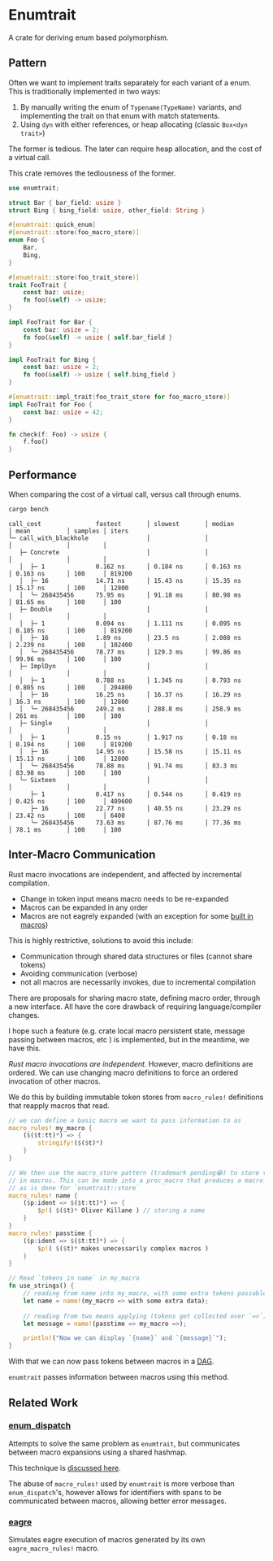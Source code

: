 # Enumtrait
A crate for deriving enum based polymorphism.

## Pattern
Often we want to implement traits separately for each variant of a enum.
This is traditionally implemented in two ways:
1. By manually writing the enum of `Typename(TypeName)` variants, and implementing the trait on that enum with match statements.
2. Using `dyn` with either references, or heap allocating (classic `Box<dyn trait>`)

The former is tedious. The later can require heap allocation, and the cost of a virtual call.

This crate removes the tediousness of the former.
```rust
use enumtrait;

struct Bar { bar_field: usize }
struct Bing { bing_field: usize, other_field: String }

#[enumtrait::quick_enum]
#[enumtrait::store(foo_macro_store)]
enum Foo {
    Bar,
    Bing,
}

#[enumtrait::store(foo_trait_store)]
trait FooTrait {
    const baz: usize;
    fn foo(&self) -> usize;
}

impl FooTrait for Bar {
    const baz: usize = 2;  
    fn foo(&self) -> usize { self.bar_field }
}

impl FooTrait for Bing {  
    const baz: usize = 2;
    fn foo(&self) -> usize { self.bing_field }
}

#[enumtrait::impl_trait(foo_trait_store for foo_macro_store)]
impl FooTrait for Foo {
    const baz: usize = 42;
}

fn check(f: Foo) -> usize {
    f.foo()
}
```

## Performance
When comparing the cost of a virtual call, versus call through enums.
```bash
cargo bench
```
```text
call_cost               fastest       │ slowest       │ median        │ mean          │ samples │ iters
╰─ call_with_blackhole                │               │               │               │         │
   ├─ Concrete                        │               │               │               │         │
   │  ├─ 1              0.162 ns      │ 0.184 ns      │ 0.163 ns      │ 0.163 ns      │ 100     │ 819200
   │  ├─ 16             14.71 ns      │ 15.43 ns      │ 15.35 ns      │ 15.17 ns      │ 100     │ 12800
   │  ╰─ 268435456      75.95 ms      │ 91.18 ms      │ 80.98 ms      │ 81.65 ms      │ 100     │ 100
   ├─ Double                          │               │               │               │         │
   │  ├─ 1              0.094 ns      │ 1.111 ns      │ 0.095 ns      │ 0.105 ns      │ 100     │ 819200
   │  ├─ 16             1.89 ns       │ 23.5 ns       │ 2.088 ns      │ 2.239 ns      │ 100     │ 102400
   │  ╰─ 268435456      78.77 ms      │ 129.3 ms      │ 99.86 ms      │ 99.96 ms      │ 100     │ 100
   ├─ ImplDyn                         │               │               │               │         │
   │  ├─ 1              0.788 ns      │ 1.345 ns      │ 0.793 ns      │ 0.805 ns      │ 100     │ 204800
   │  ├─ 16             16.25 ns      │ 16.37 ns      │ 16.29 ns      │ 16.3 ns       │ 100     │ 12800
   │  ╰─ 268435456      249.2 ms      │ 288.8 ms      │ 258.9 ms      │ 261 ms        │ 100     │ 100
   ├─ Single                          │               │               │               │         │
   │  ├─ 1              0.15 ns       │ 1.917 ns      │ 0.18 ns       │ 0.194 ns      │ 100     │ 819200
   │  ├─ 16             14.95 ns      │ 15.58 ns      │ 15.11 ns      │ 15.13 ns      │ 100     │ 12800
   │  ╰─ 268435456      78.88 ms      │ 91.74 ms      │ 83.3 ms       │ 83.98 ms      │ 100     │ 100
   ╰─ Sixteen                         │               │               │               │         │
      ├─ 1              0.417 ns      │ 0.544 ns      │ 0.419 ns      │ 0.425 ns      │ 100     │ 409600
      ├─ 16             22.77 ns      │ 40.55 ns      │ 23.29 ns      │ 23.42 ns      │ 100     │ 6400
      ╰─ 268435456      73.63 ms      │ 87.76 ms      │ 77.36 ms      │ 78.1 ms       │ 100     │ 100
```


## Inter-Macro Communication
Rust macro invocations are independent, and affected by incremental compilation.
- Change in token input means macro needs to be re-expanded
- Macros can be expanded in any order
- Macros are not eagrely expanded (with an exception for some [built in macros](https://github.com/rust-lang/rust/blob/1.54.0/RELEASES.md#language))

This is highly restrictive, solutions to avoid this include:
- Communication through shared data structures or files (cannot share tokens)
- Avoiding communication (verbose)
- not all macros are necessarily invokes, due to incremental compilation

There are proposals for sharing macro state, defining macro order, through a new interface. All have the 
core drawback of requiring language/compiler changes. 

I hope such a feature (e.g. crate local macro persistent state, message passing between macros, etc ) is implemented, but in the meantime, we have this.

*Rust macro invocations are independent.* However, macro definitions are ordered. We can 
use changing macro definitions to force an ordered invocation of other macros.

We do this by building immutable token stores from `macro_rules!` definitions that reapply macros that read.
```rust
// we can define a basic macro we want to pass information to as
macro_rules! my_macro {
    ($($t:tt)*) => {
        stringify!($($t)*)
    }
}

// We then use the macro_store pattern (trademark pending😂) to store tokens 
// in macros. This can be made into a proc_macro that produces a macro_rules, 
// as is done for `enumtrait::store`
macro_rules! name {
    ($p:ident => $($t:tt)*) => {
        $p!( $($t)* Oliver Killane ) // storing a name
    }
}
macro_rules! passtime {
    ($p:ident => $($t:tt)*) => {
        $p!( $($t)* makes unecessarily complex macros ) 
    }
}

// Read `tokens in name` in my_macro 
fn use_strings() {
    // reading from name into my_macro, with some extra tokens passable
    let name = name!(my_macro => with some extra data); 
    
    // reading from two means applying (tokens get collected over `=>`)
    let message = name!(passtime => my_macro =>); 

    println!("Now we can display `{name}` and `{message}`");
}
```
With that we can now pass tokens between macros in a [DAG](https://en.wikipedia.org/wiki/Directed_acyclic_graph).

`enumtrait` passes information between macros using this method.

## Related Work
### [enum_dispatch](https://gitlab.com/antonok/enum_dispatch/)
Attempts to solve the same problem as `enumtrait`, but communicates between macro 
expansions using a shared hashmap.

This technique is [discussed here](https://gitlab.com/antonok/enum_dispatch/#registry-and-linkage).

The abuse of `macro_rules!` used by `enumtrait` is more verbose than `enum_dispatch`'s, however allows 
for identifiers with spans to be communicated between macros, allowing better error messages.

### [eagre](https://github.com/Emoun/eager)
Simulates eagre execution of macros generated by its own `eagre_macro_rules!` macro.
